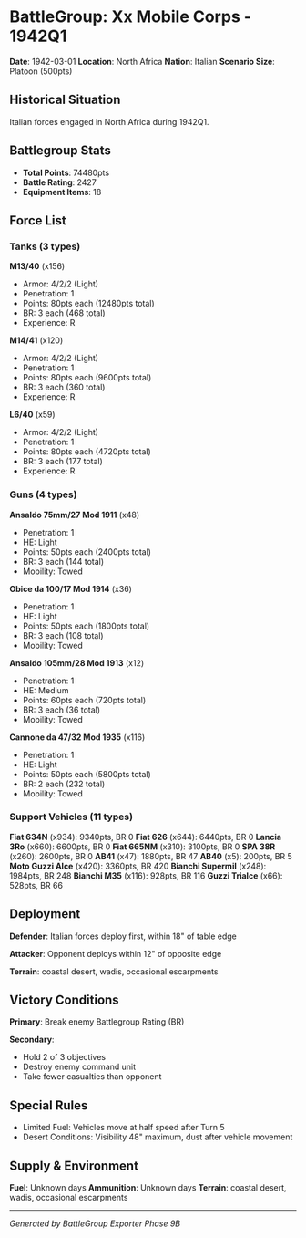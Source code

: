 # BattleGroup: Xx Mobile Corps - 1942Q1

**Date**: 1942-03-01
**Location**: North Africa
**Nation**: Italian
**Scenario Size**: Platoon (500pts)

## Historical Situation

Italian forces engaged in North Africa during 1942Q1.

## Battlegroup Stats

- **Total Points**: 74480pts
- **Battle Rating**: 2427
- **Equipment Items**: 18

## Force List

### Tanks (3 types)

**M13/40** (x156)
- Armor: 4/2/2 (Light)
- Penetration: 1
- Points: 80pts each (12480pts total)
- BR: 3 each (468 total)
- Experience: R

**M14/41** (x120)
- Armor: 4/2/2 (Light)
- Penetration: 1
- Points: 80pts each (9600pts total)
- BR: 3 each (360 total)
- Experience: R

**L6/40** (x59)
- Armor: 4/2/2 (Light)
- Penetration: 1
- Points: 80pts each (4720pts total)
- BR: 3 each (177 total)
- Experience: R

### Guns (4 types)

**Ansaldo 75mm/27 Mod 1911** (x48)
- Penetration: 1
- HE: Light
- Points: 50pts each (2400pts total)
- BR: 3 each (144 total)
- Mobility: Towed

**Obice da 100/17 Mod 1914** (x36)
- Penetration: 1
- HE: Light
- Points: 50pts each (1800pts total)
- BR: 3 each (108 total)
- Mobility: Towed

**Ansaldo 105mm/28 Mod 1913** (x12)
- Penetration: 1
- HE: Medium
- Points: 60pts each (720pts total)
- BR: 3 each (36 total)
- Mobility: Towed

**Cannone da 47/32 Mod 1935** (x116)
- Penetration: 1
- HE: Light
- Points: 50pts each (5800pts total)
- BR: 2 each (232 total)
- Mobility: Towed

### Support Vehicles (11 types)

**Fiat 634N** (x934): 9340pts, BR 0
**Fiat 626** (x644): 6440pts, BR 0
**Lancia 3Ro** (x660): 6600pts, BR 0
**Fiat 665NM** (x310): 3100pts, BR 0
**SPA 38R** (x260): 2600pts, BR 0
**AB41** (x47): 1880pts, BR 47
**AB40** (x5): 200pts, BR 5
**Moto Guzzi Alce** (x420): 3360pts, BR 420
**Bianchi Supermil** (x248): 1984pts, BR 248
**Bianchi M35** (x116): 928pts, BR 116
**Guzzi Trialce** (x66): 528pts, BR 66

## Deployment

**Defender**: Italian forces deploy first, within 18" of table edge

**Attacker**: Opponent deploys within 12" of opposite edge

**Terrain**: coastal desert, wadis, occasional escarpments

## Victory Conditions

**Primary**: Break enemy Battlegroup Rating (BR)

**Secondary**:
- Hold 2 of 3 objectives
- Destroy enemy command unit
- Take fewer casualties than opponent

## Special Rules

- Limited Fuel: Vehicles move at half speed after Turn 5
- Desert Conditions: Visibility 48" maximum, dust after vehicle movement

## Supply & Environment

**Fuel**: Unknown days
**Ammunition**: Unknown days
**Terrain**: coastal desert, wadis, occasional escarpments

---

*Generated by BattleGroup Exporter Phase 9B*
